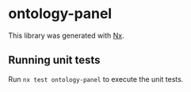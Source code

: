 # ontology-panel

This library was generated with [Nx](https://nx.dev).

## Running unit tests

Run `nx test ontology-panel` to execute the unit tests.
